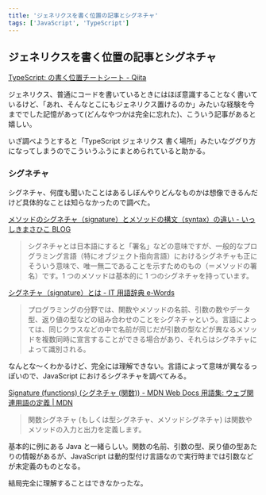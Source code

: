 ```yaml
---
title: 'ジェネリクスを書く位置の記事とシグネチャ'
tags: ['JavaScript', 'TypeScript']
---
```


## ジェネリクスを書く位置の記事とシグネチャ

[TypeScript: <T>の書く位置チートシート \- Qiita](https://qiita.com/suin/items/03baa7cf7dd8e9a9f010)

ジェネリクス、普通にコードを書いているときにはほぼ意識することなく書いているけど、「あれ、そんなとこにもジェネリクス置けるのか」みたいな経験を今まででした記憶があって(どんなやつかは完全に忘れた)、こういう記事があると嬉しい。

いざ調べようとすると「TypeScript ジェネリクス 書く場所」みたいなググり方になってしまうのでこういうふうにまとめられていると助かる。

### シグネチャ

シグネチャ、何度も聞いたことはあるしぼんやりどんなものかは想像できるんだけど具体的なことは知らなかったので調べた。

[メソッドのシグネチャ（signature）とメソッドの構文（syntax）の違い \- いっしきまさひこ BLOG](https://blog.masahiko.info/entry/2008/06/17/010104)

> シグネチャとは日本語にすると「署名」などの意味ですが、一般的なプログラミング言語（特にオブジェクト指向言語）におけるシグネチャも正にそういう意味で、唯一無二であることを示すためのもの（＝メソッドの署名）です。1 つのメソッドは基本的に 1 つのシグネチャを持っています。

[シグネチャ（signature）とは \- IT 用語辞典 e\-Words](https://e-words.jp/w/%E3%82%B7%E3%82%B0%E3%83%8D%E3%83%81%E3%83%A3.html)

> プログラミングの分野では、関数やメソッドの名前、引数の数やデータ型、返り値の型などの組み合わせのことをシグネチャという。言語によっては、同じクラスなどの中で名前が同じだが引数の型などが異なるメソッドを複数同時に宣言することができる場合があり、それらはシグネチャによって識別される。

なんとな〜くわかるけど、完全には理解できない。言語によって意味が異なるっぽいので、JavaScript におけるシグネチャを調べてみる。

[Signature \(functions\) \(シグネチャ \(関数\)\) \- MDN Web Docs 用語集: ウェブ関連用語の定義 \| MDN](https://developer.mozilla.org/ja/docs/Glossary/Signature/Function)

> 関数シグネチャ (もしくは型シグネチャ、メソッドシグネチャ) は関数やメソッドの入力と出力を定義します。

基本的に例にある Java と一緒らしい。関数の名前、引数の型、戻り値の型あたりの情報があるが、JavaScript は動的型付け言語なので実行時までは引数などが未定義のものとなる。

結局完全に理解することはできなかったな。
